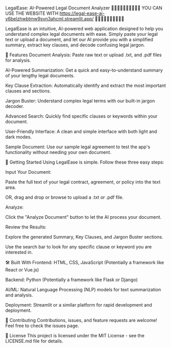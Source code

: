LegalEase: AI-Powered Legal Document Analyzer
😶‍🌫️😶‍🌫️😶‍🌫️😶‍🌫️😶‍🌫️
YOU CAN USE THE WEBSITE WITH https://legal-ease-ai-v6belzhwbtmw9svn3ahcml.streamlit.app/
😶‍🌫️😶‍🌫️😶‍🌫️😶‍🌫️😶‍🌫️

LegalEase is an intuitive, AI-powered web application designed to help you understand complex legal documents with ease. Simply paste your legal text or upload a document, and let our AI provide you with a simplified summary, extract key clauses, and decode confusing legal jargon.

🌟 Features
Document Analysis: Paste raw text or upload .txt, and .pdf files for analysis.

AI-Powered Summarization: Get a quick and easy-to-understand summary of your lengthy legal documents.

Key Clause Extraction: Automatically identify and extract the most important clauses and sections.

Jargon Buster: Understand complex legal terms with our built-in jargon decoder.

Advanced Search: Quickly find specific clauses or keywords within your document.

User-Friendly Interface: A clean and simple interface with both light and dark modes.

Sample Document: Use our sample legal agreement to test the app's functionality without needing your own document.

🚀 Getting Started
Using LegalEase is simple. Follow these three easy steps:

Input Your Document:

Paste the full text of your legal contract, agreement, or policy into the text area.

OR, drag and drop or browse to upload a .txt or .pdf file.

Analyze:

Click the "Analyze Document" button to let the AI process your document.

Review the Results:

Explore the generated Summary, Key Clauses, and Jargon Buster sections.

Use the search bar to look for any specific clause or keyword you are interested in.

🛠️ Built With
Frontend: HTML, CSS, JavaScript (Potentially a framework like React or Vue.js)

Backend: Python (Potentially a framework like Flask or Django)

AI/ML: Natural Language Processing (NLP) models for text summarization and analysis.

Deployment: Streamlit or a similar platform for rapid development and deployment.

🤝 Contributing
Contributions, issues, and feature requests are welcome! Feel free to check the issues page.

📄 License
This project is licensed under the MIT License - see the LICENSE.md file for details.
